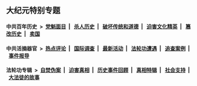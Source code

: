 ## 大纪元特别专题

#### 中共百年历史 &nbsp;>&nbsp; [党魁面目](indexes/nf1176107/README.md?04230430) &nbsp;| &nbsp; [杀人历史](indexes/nf1176106/README.md?04230430) &nbsp;| &nbsp; [破坏传统和道德](indexes/nf1176106/README.md?04230430) &nbsp;| &nbsp; [迫害文化精英](indexes/nf1176111/README.md?04230430) &nbsp;| &nbsp; [篡改历史](indexes/nf1176115/README.md?04230430) &nbsp;| &nbsp; [卖国](indexes/nf1176117/README.md?04230430) 

#### 中共活摘器官 &nbsp;>&nbsp; [热点评论](indexes/nf5879/README.md?04230430) &nbsp;| &nbsp; [国际调查](indexes/nf5947/README.md?04230430) &nbsp;| &nbsp; [最新活动](indexes/nf5883/README.md?04230430) &nbsp;| &nbsp; [法轮功遭遇](indexes/nf5881/README.md?04230430) &nbsp;| &nbsp; [追查案例](indexes/nf5880/README.md?04230430) &nbsp;| &nbsp; [事件报导](indexes/nf5877/README.md?04230430) 

#### 法轮功专辑 &nbsp;>&nbsp; [自焚伪案](indexes/nf5562/README.md?04230430) &nbsp;| &nbsp; [迫害真相](indexes/nf4379/README.md?04230430) &nbsp;| &nbsp; [历史事件回顾](indexes/nf5793/README.md?04230430) &nbsp;| &nbsp; [真相特辑](indexes/nf4389/README.md?04230430) &nbsp;| &nbsp; [社会支持](indexes/nf4386/README.md?04230430) &nbsp;| &nbsp; [大法徒的故事](indexes/nf1147481/README.md?04230430) 


